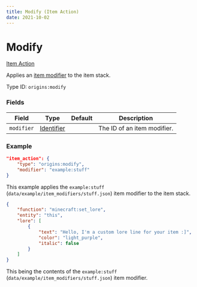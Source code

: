 ```yaml
---
title: Modify (Item Action)
date: 2021-10-02
---
```


# Modify

[Item Action](../item_actions.md)

Applies an [item modifier](https://minecraft.fandom.com/wiki/Item_modifier) to the item stack.

Type ID: `origins:modify`

### Fields

Field | Type | Default | Description
------|------|---------|-------------
`modifier` | [Identifier](../data_types/identifier.md) | | The ID of an item modifier.


### Example
```json
"item_action": {
    "type": "origins:modify",
    "modifier": "example:stuff"
}
```
This example applies the `example:stuff` (`data/example/item_modifiers/stuff.json`) item modifier to the item stack.
<br>

```json
{
    "function": "minecraft:set_lore",
    "entity": "this",
    "lore": [
        {
            "text": "Hello, I'm a custom lore line for your item :]",
            "color": "light_purple",
            "italic": false
        }
    ]
}
```
This being the contents of the `example:stuff` (`data/example/item_modifiers/stuff.json`) item modifier.